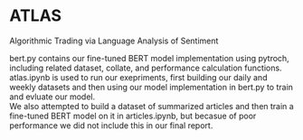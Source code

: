 # ATLAS
Algorithmic Trading via Language Analysis of Sentiment

bert.py contains our fine-tuned BERT model implementation using pytroch, including related dataset, collate, and performance calculation functions.  
atlas.ipynb is used to run our exepriments, first building our daily and weekly datasets and then using our model implementation in bert.py to train and evluate our model.  
We also attempted to build a dataset of summarized articles and then train a fine-tuned BERT model on it in articles.ipynb, but becasue of poor performance we did not include this in our final report.
